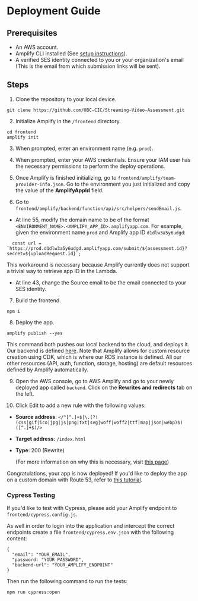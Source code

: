 # Deployment Guide

## Prerequisites

- An AWS account.
- Amplify CLI installed (See [setup instructions](https://docs.amplify.aws/javascript/tools/cli/start/set-up-cli/)).
- A verified SES identity connected to you or your organization's email (This is the email from which submission links will be sent).

## Steps

1. Clone the repository to your local device.

```
git clone https://github.com/UBC-CIC/Streaming-Video-Assessment.git
```

2. Initialize Amplify in the `/frontend` directory.

```
cd frontend
amplify init
```

3. When prompted, enter an environment name (e.g. `prod`).

4. When prompted, enter your AWS credentials. Ensure your IAM user has the necessary permissions to perform the deploy operations.

5. Once Amplify is finished initializing, go to `frontend/amplify/team-provider-info.json`. Go to the environment you just initialized and copy the value of the **AmplifyAppId** field.

6. Go to `frontend/amplify/backend/function/api/src/helpers/sendEmail.js`.
- At line 55, modify the domain name to be of the format `<ENVIRONMENT_NAME>.<AMPLIFY_APP_ID>.amplifyapp.com`. For example, given the environment name `prod` and Amplify app ID `d1dlw3a5y6udgd`:

```
  const url = `https://prod.d1dlw3a5y6udgd.amplifyapp.com/submit/${assessment.id}?secret=${uploadRequest.id}`;
```
This workaround is necessary because Amplify currently does not support a trivial way to retrieve app ID in the Lambda.

- At line 43, change the Source email to be the email connected to your SES identity.

7. Build the frontend.

```
npm i
```

8. Deploy the app.

```
amplify publish --yes
```

This command both pushes our local backend to the cloud, and deploys it. Our backend is defined [here](../frontend/amplify/backend/). Note that Amplify allows for custom resource creation using CDK, which is where our RDS instance is defined. All our other resources (API, auth, function, storage, hosting) are default resources defined by Amplify automatically.

9. Open the AWS console, go to AWS Amplify and go to your newly deployed app called `backend`. Click on the **Rewrites and redirects** tab on the left.

10. Click Edit to add a new rule with the following values:
- **Source address**: `</^[^.]+$|\.(?!(css|gif|ico|jpg|js|png|txt|svg|woff|woff2|ttf|map|json|webp)$)([^.]+$)/>`
- **Target address**: `/index.html`
- **Type**: 200 (Rewrite)

    (For more information on why this is necessary, visit [this page](https://docs.aws.amazon.com/amplify/latest/userguide/redirects.html#redirects-for-single-page-web-apps-spa))

Congratulations, your app is now deployed! If you'd like to deploy the app on a custom domain with Route 53, refer to [this tutorial](https://docs.aws.amazon.com/amplify/latest/userguide/custom-domains.html).

### Cypress Testing

If you'd like to test with Cypress, please add your Amplify endpoint to `frontend/cypress.config.js`.

As well in order to login into the application and intercept the correct endpoints create a file `frontend/cypress.env.json` with the following content:

```
{
  "email": "YOUR_EMAIL",
  "password: "YOUR_PASSWORD",
  "backend-url": "YOUR_AMPLIFY_ENDPOINT"
}
```

Then run the following command to run the tests:

```
npm run cypress:open
```
